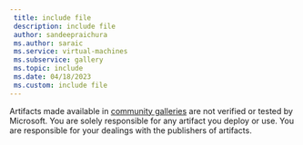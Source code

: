 ```yaml
---
 title: include file
 description: include file
 author: sandeepraichura
 ms.author: saraic
 ms.service: virtual-machines
 ms.subservice: gallery
 ms.topic: include
 ms.date: 04/18/2023
 ms.custom: include file
---
```


Artifacts made available in [community galleries](../share-gallery-community.md) are not verified or tested by Microsoft. You are solely responsible for any artifact you deploy or use. You are responsible for your dealings with the publishers of artifacts.